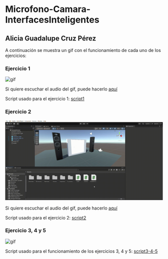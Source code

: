 # Microfono-Camara-InterfacesInteligentes
## Alicia Guadalupe Cruz Pérez

A continuación se muestra un gif con el funcionamiento de cada uno de los ejercicios:

### Ejercicio 1

![gif](./gifs/ejercicio1.gif)

Si quiere escuchar el audio del gif, puede hacerlo [aquí](./video/ejercicio1.mp4)

Script usado para el ejercicio 1: [script1](./scripts/touch_spider.cs)

### Ejercicio 2

![gif](./gifs/ejercicio2.gif)

Si quiere escuchar el audio del gif, puede hacerlo [aquí](./video/ejercicio2.mp4)

Script usado para el ejercicio 2: [script2](./scripts/audio.cs)

### Ejercicio 3, 4 y 5

![gif](./gifs/ejercicio345.gif)

Script usado para el funcionamiento de los ejercicios 3, 4 y 5: [script3-4-5](./scripts/camera.cs)
